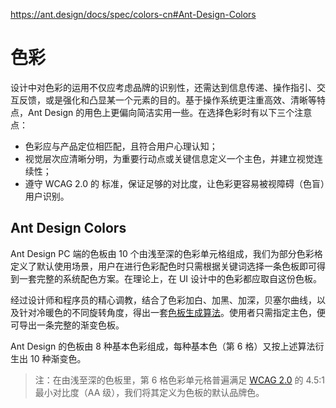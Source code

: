 
https://ant.design/docs/spec/colors-cn#Ant-Design-Colors

# 色彩

设计中对色彩的运用不仅应考虑品牌的识别性，还需达到信息传递、操作指引、交互反馈，或是强化和凸显某一个元素的目的。基于操作系统更注重高效、清晰等特点，Ant Design 的用色上更偏向简洁实用一些。在选择色彩时有以下三个注意点：

- 色彩应与产品定位相匹配，且符合用户心理认知；
- 视觉层次应清晰分明，为重要行动点或关键信息定义一个主色，并建立视觉连续性；
- 遵守 WCAG 2.0 的 标准，保证足够的对比度，让色彩更容易被视障碍（色盲）用户识别。

## Ant Design Colors

Ant Design PC 端的色板由 10 个由浅至深的色彩单元格组成，我们为部分色彩格定义了默认使用场景，用户在进行色彩配色时只需根据关键词选择一条色板即可得到一套完整的系统配色方案。在理论上，在 UI 设计中的色彩都应取自这份色板。

经过设计师和程序员的精心调教，结合了色彩加白、加黑、加深，贝塞尔曲线，以及针对冷暖色的不同旋转角度，得出一套[色板生成算法](https://github.com/ant-design/ant-design/blob/master/components/style/color/colorPalette.less)。使用者只需指定主色，便可导出一条完整的渐变色板。

Ant Design 的色板由 8 种基本色彩组成，每种基本色（第 6 格）又按上述算法衍生出 10 种渐变色。

> 注：在由浅至深的色板里，第 6 格色彩单元格普遍满足 [WCAG 2.0](http://leaverou.github.io/contrast-ratio/) 的 4.5:1 最小对比度（AA 级），我们将其定义为色板的默认品牌色。
